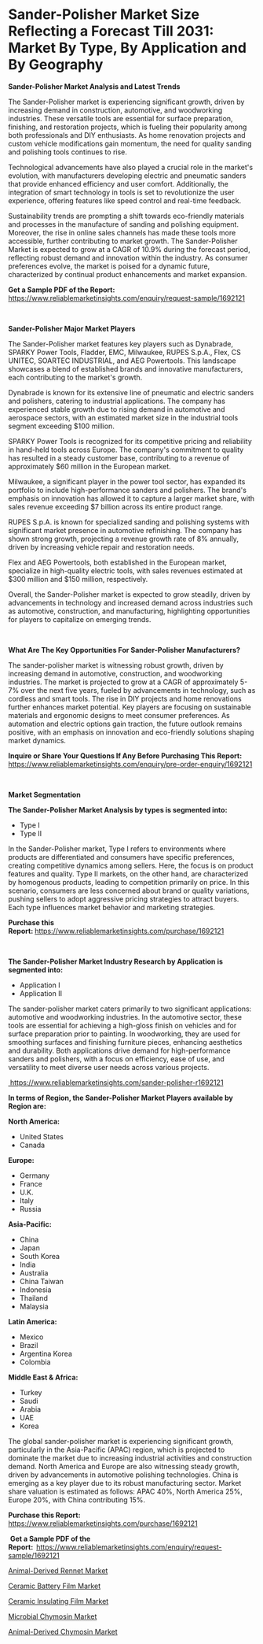 <p><h1>Sander-Polisher Market Size Reflecting a Forecast Till 2031: Market By Type, By Application and By Geography</h1></p><p><strong>Sander-Polisher Market Analysis and Latest Trends</strong></p>
<p><p>The Sander-Polisher market is experiencing significant growth, driven by increasing demand in construction, automotive, and woodworking industries. These versatile tools are essential for surface preparation, finishing, and restoration projects, which is fueling their popularity among both professionals and DIY enthusiasts. As home renovation projects and custom vehicle modifications gain momentum, the need for quality sanding and polishing tools continues to rise.</p><p>Technological advancements have also played a crucial role in the market's evolution, with manufacturers developing electric and pneumatic sanders that provide enhanced efficiency and user comfort. Additionally, the integration of smart technology in tools is set to revolutionize the user experience, offering features like speed control and real-time feedback.</p><p>Sustainability trends are prompting a shift towards eco-friendly materials and processes in the manufacture of sanding and polishing equipment. Moreover, the rise in online sales channels has made these tools more accessible, further contributing to market growth. The Sander-Polisher Market is expected to grow at a CAGR of 10.9% during the forecast period, reflecting robust demand and innovation within the industry. As consumer preferences evolve, the market is poised for a dynamic future, characterized by continual product enhancements and market expansion.</p></p>
<p><strong>Get a Sample PDF of the Report:&nbsp;</strong> <a href="https://www.reliablemarketinsights.com/enquiry/request-sample/1692121?utm_campaign=1340&utm_medium=2&utm_source=Github&utm_content=ia&utm_term=18102024&utm_id=sander-polisher">https://www.reliablemarketinsights.com/enquiry/request-sample/1692121</a></p>
<p>&nbsp;</p>
<p><strong>Sander-Polisher Major Market Players</strong></p>
<p><p>The Sander-Polisher market features key players such as Dynabrade, SPARKY Power Tools, Fladder, EMC, Milwaukee, RUPES S.p.A., Flex, CS UNITEC, SOARTEC INDUSTRIAL, and AEG Powertools. This landscape showcases a blend of established brands and innovative manufacturers, each contributing to the market's growth.</p><p>Dynabrade is known for its extensive line of pneumatic and electric sanders and polishers, catering to industrial applications. The company has experienced stable growth due to rising demand in automotive and aerospace sectors, with an estimated market size in the industrial tools segment exceeding $100 million.</p><p>SPARKY Power Tools is recognized for its competitive pricing and reliability in hand-held tools across Europe. The company's commitment to quality has resulted in a steady customer base, contributing to a revenue of approximately $60 million in the European market.</p><p>Milwaukee, a significant player in the power tool sector, has expanded its portfolio to include high-performance sanders and polishers. The brand's emphasis on innovation has allowed it to capture a larger market share, with sales revenue exceeding $7 billion across its entire product range.</p><p>RUPES S.p.A. is known for specialized sanding and polishing systems with significant market presence in automotive refinishing. The company has shown strong growth, projecting a revenue growth rate of 8% annually, driven by increasing vehicle repair and restoration needs.</p><p>Flex and AEG Powertools, both established in the European market, specialize in high-quality electric tools, with sales revenues estimated at $300 million and $150 million, respectively.</p><p>Overall, the Sander-Polisher market is expected to grow steadily, driven by advancements in technology and increased demand across industries such as automotive, construction, and manufacturing, highlighting opportunities for players to capitalize on emerging trends.</p></p>
<p>&nbsp;</p>
<p><strong>What Are The Key Opportunities For Sander-Polisher Manufacturers?</strong></p>
<p><p>The sander-polisher market is witnessing robust growth, driven by increasing demand in automotive, construction, and woodworking industries. The market is projected to grow at a CAGR of approximately 5-7% over the next five years, fueled by advancements in technology, such as cordless and smart tools. The rise in DIY projects and home renovations further enhances market potential. Key players are focusing on sustainable materials and ergonomic designs to meet consumer preferences. As automation and electric options gain traction, the future outlook remains positive, with an emphasis on innovation and eco-friendly solutions shaping market dynamics.</p></p>
<p><strong>Inquire or Share Your Questions If Any Before Purchasing This Report:</strong> <a href="https://www.reliablemarketinsights.com/enquiry/pre-order-enquiry/1692121?utm_campaign=1340&utm_medium=2&utm_source=Github&utm_content=ia&utm_term=18102024&utm_id=sander-polisher">https://www.reliablemarketinsights.com/enquiry/pre-order-enquiry/1692121</a></p>
<p>&nbsp;</p>
<p><strong>Market Segmentation</strong></p>
<p><strong>The Sander-Polisher Market Analysis by types is segmented into:</strong></p>
<p><ul><li>Type I</li><li>Type II</li></ul></p>
<p><p>In the Sander-Polisher market, Type I refers to environments where products are differentiated and consumers have specific preferences, creating competitive dynamics among sellers. Here, the focus is on product features and quality. Type II markets, on the other hand, are characterized by homogenous products, leading to competition primarily on price. In this scenario, consumers are less concerned about brand or quality variations, pushing sellers to adopt aggressive pricing strategies to attract buyers. Each type influences market behavior and marketing strategies.</p></p>
<p><strong>Purchase this Report:&nbsp;</strong><a href="https://www.reliablemarketinsights.com/purchase/1692121?utm_campaign=1340&utm_medium=2&utm_source=Github&utm_content=ia&utm_term=18102024&utm_id=sander-polisher">https://www.reliablemarketinsights.com/purchase/1692121</a></p>
<p>&nbsp;</p>
<p><strong>The Sander-Polisher Market Industry Research by Application is segmented into:</strong></p>
<p><ul><li>Application I</li><li>Application II</li></ul></p>
<p><p>The sander-polisher market caters primarily to two significant applications: automotive and woodworking industries. In the automotive sector, these tools are essential for achieving a high-gloss finish on vehicles and for surface preparation prior to painting. In woodworking, they are used for smoothing surfaces and finishing furniture pieces, enhancing aesthetics and durability. Both applications drive demand for high-performance sanders and polishers, with a focus on efficiency, ease of use, and versatility to meet diverse user needs across various projects.</p></p>
<p><a href="https://www.reliablemarketinsights.com/sander-polisher-r1692121?utm_campaign=1340&utm_medium=2&utm_source=Github&utm_content=ia&utm_term=18102024&utm_id=sander-polisher">&nbsp;https://www.reliablemarketinsights.com/sander-polisher-r1692121</a></p>
<p><strong>In terms of Region, the Sander-Polisher Market Players available by Region are:</strong></p>
<p>
    <p> <strong> North America: </strong>
        <ul>
            <li>United States</li>
            <li>Canada</li>
        </ul>
        </p> 
    <p> <strong> Europe: </strong>
        <ul>
            <li>Germany</li>
            <li>France</li>
            <li>U.K.</li>
            <li>Italy</li>
            <li>Russia</li>
        </ul>
        </p> 
    <p> <strong> Asia-Pacific: </strong>
        <ul>
            <li>China</li>
            <li>Japan</li>
            <li>South Korea</li>
            <li>India</li>
            <li>Australia</li>
            <li>China Taiwan</li>
            <li>Indonesia</li>
            <li>Thailand</li>
            <li>Malaysia</li>
        </ul>
        </p> 
    <p> <strong> Latin America: </strong>
        <ul>
            <li>Mexico</li>
            <li>Brazil</li>
            <li>Argentina Korea</li>
            <li>Colombia</li>
        </ul>
        </p> 
    <p> <strong> Middle East & Africa: </strong>
        <ul>
            <li>Turkey</li>
            <li>Saudi</li>
            <li>Arabia</li>
            <li>UAE</li>
            <li>Korea</li>
        </ul>
    </p>
    </p>
<p><p>The global sander-polisher market is experiencing significant growth, particularly in the Asia-Pacific (APAC) region, which is projected to dominate the market due to increasing industrial activities and construction demand. North America and Europe are also witnessing steady growth, driven by advancements in automotive polishing technologies. China is emerging as a key player due to its robust manufacturing sector. Market share valuation is estimated as follows: APAC 40%, North America 25%, Europe 20%, with China contributing 15%.</p></p>
<p><strong>Purchase this Report: </strong><a href="https://www.reliablemarketinsights.com/purchase/1692121?utm_campaign=1340&utm_medium=2&utm_source=Github&utm_content=ia&utm_term=18102024&utm_id=sander-polisher">https://www.reliablemarketinsights.com/purchase/1692121</a></p>
<p>&nbsp;<strong>Get a Sample PDF of the Report:&nbsp;&nbsp;</strong><a href="https://www.reliablemarketinsights.com/enquiry/request-sample/1692121?utm_campaign=1340&utm_medium=2&utm_source=Github&utm_content=ia&utm_term=18102024&utm_id=sander-polisher">https://www.reliablemarketinsights.com/enquiry/request-sample/1692121</a></p>
<p><strong></strong></p>
<p><p><a href="https://www.linkedin.com/pulse/insights-animal-derived-rennet-market-size-which-expanding-4scoc?utm_campaign=1340&utm_medium=2&utm_source=Github&utm_content=ia&utm_term=18102024&utm_id=sander-polisher">Animal-Derived Rennet Market</a></p><p><a href="https://www.linkedin.com/pulse/ceramic-battery-film-market-revolution-size-share-emerging-sdmmc?utm_campaign=1340&utm_medium=2&utm_source=Github&utm_content=ia&utm_term=18102024&utm_id=sander-polisher">Ceramic Battery Film Market</a></p><p><a href="https://www.linkedin.com/pulse/ceramic-insulating-film-market-trends-detailed-study-laqnc?utm_campaign=1340&utm_medium=2&utm_source=Github&utm_content=ia&utm_term=18102024&utm_id=sander-polisher">Ceramic Insulating Film Market</a></p><p><a href="https://www.linkedin.com/pulse/microbial-chymosin-market-size-growth-trends-statistics-forecasts-exlrc?utm_campaign=1340&utm_medium=2&utm_source=Github&utm_content=ia&utm_term=18102024&utm_id=sander-polisher">Microbial Chymosin Market</a></p><p><a href="https://www.linkedin.com/pulse/insights-animal-derived-chymosin-industry-market-financial-jacpc?utm_campaign=1340&utm_medium=2&utm_source=Github&utm_content=ia&utm_term=18102024&utm_id=sander-polisher">Animal-Derived Chymosin Market</a></p></p>